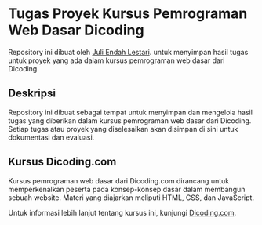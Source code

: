 # Tugas Proyek Kursus Pemrograman Web Dasar Dicoding

Repository ini dibuat oleh [Juli Endah Lestari](https://www.linkedin.com/in/jelstr23?utm_source=share&utm_campaign=share_via&utm_content=profile&utm_medium=android_app). untuk menyimpan hasil tugas untuk proyek yang ada dalam kursus pemrograman web dasar dari Dicoding.

## Deskripsi

Repository ini dibuat sebagai tempat untuk menyimpan dan mengelola hasil tugas yang diberikan dalam kursus pemrograman web dasar dari Dicoding. Setiap tugas atau proyek yang diselesaikan akan disimpan di sini untuk dokumentasi dan evaluasi.

## Kursus Dicoding.com

Kursus pemrograman web dasar dari Dicoding.com dirancang untuk memperkenalkan peserta pada konsep-konsep dasar dalam membangun sebuah website. Materi yang diajarkan meliputi HTML, CSS, dan JavaScript.

Untuk informasi lebih lanjut tentang kursus ini, kunjungi [Dicoding.com](https://www.dicoding.com/).
